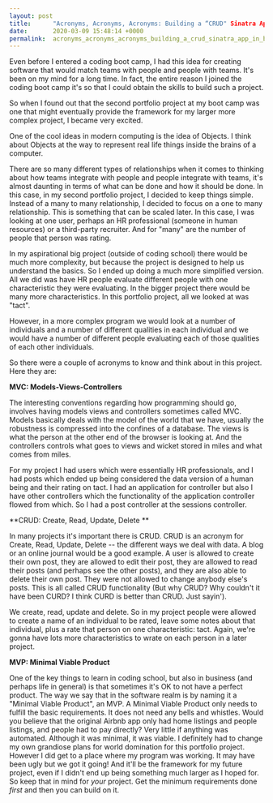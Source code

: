 ```yaml
---
layout: post
title:      "Acronyms, Acronyms, Acronyms: Building a “CRUD" Sinatra App in Boot Camp"
date:       2020-03-09 15:48:14 +0000
permalink:  acronyms_acronyms_acronyms_building_a_crud_sinatra_app_in_boot_camp
---
```




Even before I entered a coding boot camp, I had this idea for creating software that would match teams with people and people with teams. It's been on my mind for a long time. In fact, the entire reason I joined the coding boot camp it's so that I could obtain the skills to build such a project.

So when I found out that the second portfolio project at my boot camp was one that might eventually provide the framework for my larger more complex project, I became very excited. 

One of the cool ideas in modern computing is the idea of Objects. I think about Objects at the way to represent real life things inside the brains of a computer. 

There are so many different types of relationships when it comes to thinking about how teams integrate with people and people integrate with teams, it's almost daunting in terms of what can be done and how it should be done. In this case, in my second portfolio project, I decided to keep things simple. Instead of a many to many relationship, I decided to focus on a one to many relationship. This is something that can be scaled later. In this case, I was looking at one user, perhaps an HR professional (someone in human resources) or a third-party recruiter. And for "many" are the number of people that person was rating. 

In my aspirational big project (outside of coding school) there would be much more complexity, but because the project is designed to help us understand the basics. So I ended up doing a much more simplified version. All we did was have HR people evaluate different people with one characteristic they were evaluating. In the bigger project there would be many more characteristics. In this portfolio project, all we looked at was "tact".

However, in a more complex program we would look at a number of individuals and a number of different qualities in each individual and we would have a number of different people evaluating each of those qualities of each other individuals.

So there were a couple of acronyms to know and think about in this project. Here they are:

**MVC: Models-Views-Controllers**

The interesting conventions regarding how programming should go, involves having models views and controllers sometimes called MVC. Models basically deals with the model of the world that we have, usually the robustness is compressed into the confines of  a database. 
The views is what the person at the other end of the browser is looking at. And the controllers controls what goes to views and wicket stored in miles and what comes from miles.

For my project I had users which were essentially HR professionals, and I had posts which ended up being considered the data version of a human being and their rating on tact. I had an application for controller but also I have other controllers which the functionality of the application controller flowed from which. So I had a post controller at the sessions controller. 

**CRUD: Create, Read, Update, Delete **

In many projects it's important there is CRUD. CRUD is an acronym for Create, Read, Update, Delete -- the different ways we deal with data. A blog or an online journal would be a good example. A user is allowed to create their own post, they are allowed to edit their post, they are allowed to read their posts (and perhaps see the other posts), and they are also able to delete their own post. They were not allowed to change anybody else's posts. This is all called CRUD functionality (But why CRUD? Why couldn't it have been CURD? I think CURD is better than CRUD. Just sayin'). 

We create, read, update and delete. So in my project people were allowed to create a name of an individual to be rated, leave some notes about that individual, plus a rate that person on one characteristic: tact. Again, we're gonna have lots more characteristics to wrate on each person in a later project. 

**MVP: Minimal Viable Product**

One of the key things to learn in coding school, but also in business (and perhaps life in general) is that sometimes it's OK to not have a perfect product. The way we say that in the software realm is by naming it a "Minimal Viable Product", an MVP. A Minimal Viable Product only needs to fulfill the basic requirements. It does not need any bells and whistles. Would you believe that the original Airbnb app only had home listings and people listings, and people had to pay directly? Very little if anything was automated. Although it was minimal, it was viable. I definitely had to change my own grandiose plans for world domination for this portfolio project. However I did get to a place where my program was working. It may have been ugly but we got it going! And it'll be the framework for my future project, even if I didn't end up being something much larger as I hoped for. So keep that in mind for *your* project. Get the minimum requirements done *first* and then you can build on it.

